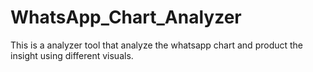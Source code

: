 # WhatsApp_Chart_Analyzer
This is a analyzer tool that analyze the whatsapp chart and product the insight using different visuals.
